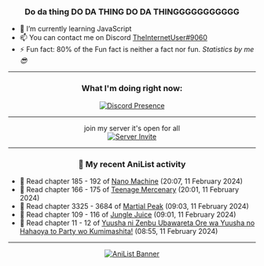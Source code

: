 <div align="center">

### Do da thing DO DA THING DO DA THINGGGGGGGGGGG
</div>

- 🌱 I’m currently learning JavaScript
- 📫 You can contact me on Discord [TheInternetUser#9060](https://discord.com/users/534117072796385300)
- ⚡ Fun fact: 80% of the Fun fact is neither a fact nor fun. _Statistics by me 😎_
<hr>

<div align="center">

### What I'm doing right now:
[![Discord Presence](https://lanyard.cnrad.dev/api/534117072796385300)](https://discord.com/users/534117072796385300)
<hr>

join my server it's open for all <br>
[![Server Invite](https://invidget.switchblade.xyz/bfYgVHxrSs)](https://discord.gg/bfYgVHxrSs)

<hr>
  
### 🌸 My recent AniList activity

</div>

<!-- ANILIST_ACTIVITY:start -->

-   📖 Read chapter 185 - 192 of [Nano Machine](https://anilist.co/manga/120980) (20:07, 11 February 2024)
-   📖 Read chapter 166 - 175 of [Teenage Mercenary](https://anilist.co/manga/126297) (20:01, 11 February 2024)
-   📖 Read chapter 3325 - 3684 of [Martial Peak](https://anilist.co/manga/104494) (09:03, 11 February 2024)
-   📖 Read chapter 109 - 116 of [Jungle Juice](https://anilist.co/manga/128882) (09:01, 11 February 2024)
-   📖 Read chapter 11 - 12 of [Yuusha ni Zenbu Ubawareta Ore wa Yuusha no Hahaoya to Party wo Kumimashita!](https://anilist.co/manga/159187) (08:55, 11 February 2024)

<!-- ANILIST_ACTIVITY:end -->
<hr>

<div align="center">

[![AniList Banner](https://img.anili.st/User/929966)](https://anilist.co/user/TheInternetUser)

<!-- ![Profile views](https://gpvc.arturio.dev/TheInternetUse7) Since 2023-01-09 -->
<br>


</div>
